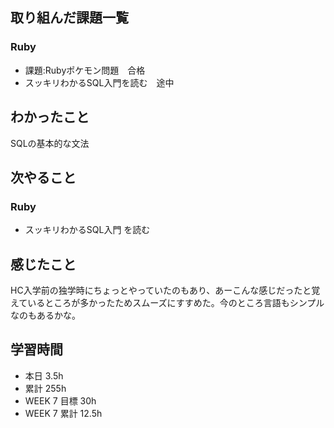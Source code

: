 ## 取り組んだ課題一覧 
 ### Ruby 
 - 課題:Rubyポケモン問題　合格
 - スッキリわかるSQL入門を読む　途中

 ## わかったこと 
 SQLの基本的な文法

 ## 次やること 
 ### Ruby 
 - スッキリわかるSQL入門 を読む

 ## 感じたこと 
 HC入学前の独学時にちょっとやっていたのもあり、あーこんな感じだったと覚えているところが多かったためスムーズにすすめた。今のところ言語もシンプルなのもあるかな。

 ## 学習時間 
 - 本日 3.5h 
 - 累計 255h 
 - WEEK 7 目標 30h 
 - WEEK 7 累計 12.5h
